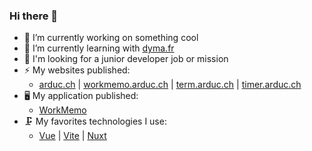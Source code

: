 ### Hi there 👋

- 🔭 I’m currently working on something cool
- 🌱 I’m currently learning with [dyma.fr](https://dyma.fr)
- 🤔 I'm looking for a junior developer job or mission
- ⚡ My websites published:
  - [arduc.ch](https://arduc.ch) | [workmemo.arduc.ch](https://workmemo.arduc.ch) | [term.arduc.ch](https://term.arduc.ch) | [timer.arduc.ch](https://timer.arduc.ch)
- 🖥️ My application published:
  - [WorkMemo](https://workmemo.arduc.ch)
- 🗜️ My favorites technologies I use:
  - [Vue](https://vuejs.org) | [Vite](https://vitejs.org) | [Nuxt](https://nuxt.com)
